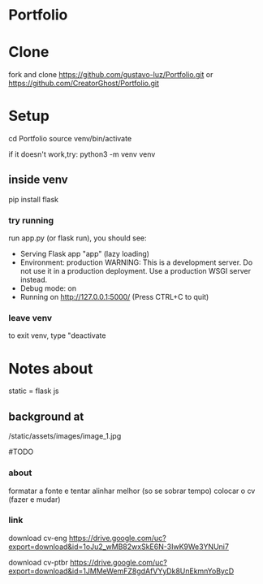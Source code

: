 # Portfolio

# Clone

fork and clone https://github.com/gustavo-luz/Portfolio.git or https://github.com/CreatorGhost/Portfolio.git

# Setup

cd Portfolio
source venv/bin/activate 

if it doesn't work,try:
python3 -m venv venv

## inside venv
pip install flask

### try running
run app.py (or flask run), you should see: 

* Serving Flask app "app" (lazy loading)
 * Environment: production
   WARNING: This is a development server. Do not use it in a production deployment.
   Use a production WSGI server instead.
 * Debug mode: on
 * Running on http://127.0.0.1:5000/ (Press CTRL+C to quit)


### leave venv
to exit venv, type "deactivate

# Notes about
static = flask js


## background at 
/static/assets/images/image_1.jpg


#TODO


### about
formatar a fonte e tentar alinhar melhor (so se sobrar tempo)
colocar o cv (fazer e mudar)


### link

download cv-eng
https://drive.google.com/uc?export=download&id=1oJu2_wMB82wxSkE6N-3IwK9We3YNUni7

download cv-ptbr
https://drive.google.com/uc?export=download&id=1JMMeWemFZ8gdAfVYyDk8UnEkmnYoBycD